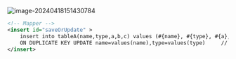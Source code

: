 ![image-20240418151430784](../../AppData/Roaming/Typora/typora-user-images/image-20240418151430784.png)

```xml
<!-- Mapper -->
<insert id="saveOrUpdate" >
    insert into tableA(name,type,a,b,c) values (#{name}, #{type}, #{a}, #{b}, #{c})
    ON DUPLICATE KEY UPDATE name=values(name),type=values(type)     // 这里的values(name) 是数据库中的name列
</insert>
```

